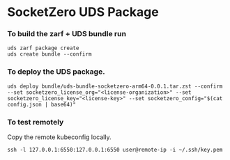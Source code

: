 # SocketZero UDS Package

### To build the zarf + UDS bundle run

```
uds zarf package create
uds create bundle --confirm
```

### To deploy the UDS package.

```shell
uds deploy bundle/uds-bundle-socketzero-arm64-0.0.1.tar.zst --confirm --set socketzero_license_org="<license-organization>" --set socketzero_license_key="<license-key>" --set socketzero_config="$(cat config.json | base64)"
```

### To test remotely

Copy the remote kubeconfig locally.

```shell
ssh -l 127.0.0.1:6550:127.0.0.1:6550 user@remote-ip -i ~/.ssh/key.pem
```
